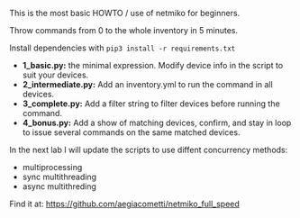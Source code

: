 This is the most basic HOWTO / use of netmiko for beginners.

Throw commands from 0 to the whole inventory in 5 minutes.

Install dependencies with `pip3 install -r requirements.txt`

* **1_basic.py:** the minimal expression. Modify device info in the script to suit your devices.
* **2_intermediate.py:** Add an inventory.yml to run the command in all devices.
* **3_complete.py:** Add a filter string to filter devices before running the command.
* **4_bonus.py:** Add a show of matching devices, confirm, and stay in loop to issue several commands on the same matched devices.


In the next lab I will update the scripts to use diffent concurrency methods:
* multiprocessing
* sync multithreading
* async multithreding

Find it at: https://github.com/aegiacometti/netmiko_full_speed